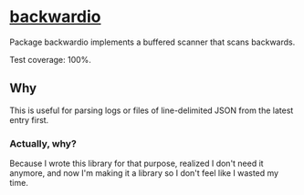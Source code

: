 # [backwardio](https://pkg.go.dev/github.com/diamondburned/backwardio)

Package backwardio implements a buffered scanner that scans backwards.

Test coverage: 100%.

## Why

This is useful for parsing logs or files of line-delimited JSON from the latest
entry first.

### Actually, why?

Because I wrote this library for that purpose, realized I don't need it anymore,
and now I'm making it a library so I don't feel like I wasted my time.
